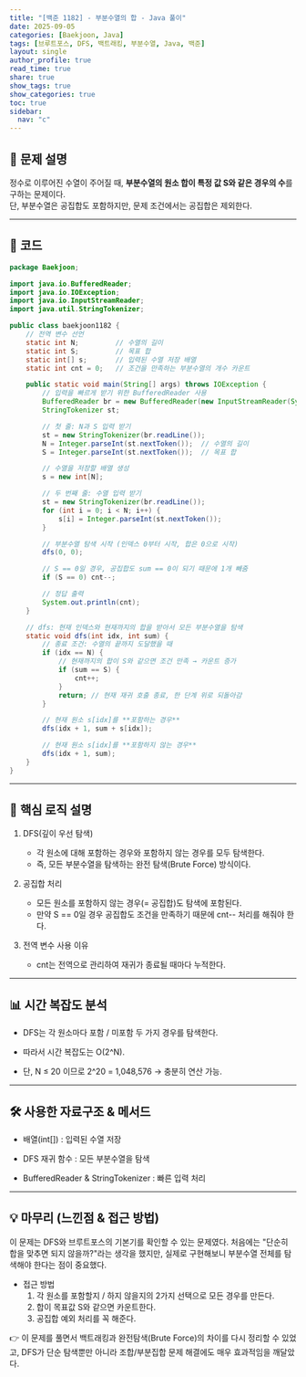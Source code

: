 ```yaml
---
title: "[백준 1182] - 부분수열의 합 - Java 풀이"
date: 2025-09-05
categories: [Baekjoon, Java]
tags: [브루트포스, DFS, 백트래킹, 부분수열, Java, 백준]
layout: single
author_profile: true
read_time: true
share: true
show_tags: true
show_categories: true
toc: true
sidebar:
  nav: "c"
---
```


## 📌 문제 설명

정수로 이루어진 수열이 주어질 때, **부분수열의 원소 합이 특정 값 S와 같은 경우의 수**를 구하는 문제이다.  
단, 부분수열은 공집합도 포함하지만, 문제 조건에서는 공집합은 제외한다.

---

## 📜 코드

```java
package Baekjoon;

import java.io.BufferedReader;
import java.io.IOException;
import java.io.InputStreamReader;
import java.util.StringTokenizer;

public class baekjoon1182 {
    // 전역 변수 선언
    static int N;         // 수열의 길이
    static int S;         // 목표 합
    static int[] s;       // 입력된 수열 저장 배열
    static int cnt = 0;   // 조건을 만족하는 부분수열의 개수 카운트

    public static void main(String[] args) throws IOException {
        // 입력을 빠르게 받기 위한 BufferedReader 사용
        BufferedReader br = new BufferedReader(new InputStreamReader(System.in));
        StringTokenizer st;

        // 첫 줄: N과 S 입력 받기
        st = new StringTokenizer(br.readLine());
        N = Integer.parseInt(st.nextToken());  // 수열의 길이
        S = Integer.parseInt(st.nextToken());  // 목표 합

        // 수열을 저장할 배열 생성
        s = new int[N];

        // 두 번째 줄: 수열 입력 받기
        st = new StringTokenizer(br.readLine());
        for (int i = 0; i < N; i++) {
            s[i] = Integer.parseInt(st.nextToken());
        }

        // 부분수열 탐색 시작 (인덱스 0부터 시작, 합은 0으로 시작)
        dfs(0, 0);

        // S == 0일 경우, 공집합도 sum == 0이 되기 때문에 1개 빼줌
        if (S == 0) cnt--;

        // 정답 출력
        System.out.println(cnt);
    }

    // dfs: 현재 인덱스와 현재까지의 합을 받아서 모든 부분수열을 탐색
    static void dfs(int idx, int sum) {
        // 종료 조건: 수열의 끝까지 도달했을 때
        if (idx == N) {
            // 현재까지의 합이 S와 같으면 조건 만족 → 카운트 증가
            if (sum == S) {
                cnt++;
            }
            return; // 현재 재귀 호출 종료, 한 단계 위로 되돌아감
        }

        // 현재 원소 s[idx]를 **포함하는 경우**
        dfs(idx + 1, sum + s[idx]);

        // 현재 원소 s[idx]를 **포함하지 않는 경우**
        dfs(idx + 1, sum);
    }
}
```

---

## 🔑 핵심 로직 설명

1. DFS(깊이 우선 탐색)

   - 각 원소에 대해 포함하는 경우와 포함하지 않는 경우를 모두 탐색한다.
   - 즉, 모든 부분수열을 탐색하는 완전 탐색(Brute Force) 방식이다.

2. 공집합 처리

   - 모든 원소를 포함하지 않는 경우(= 공집합)도 탐색에 포함된다.
   - 만약 S == 0일 경우 공집합도 조건을 만족하기 때문에 cnt-- 처리를 해줘야 한다.

3. 전역 변수 사용 이유
   - cnt는 전역으로 관리하여 재귀가 종료될 때마다 누적한다.

---

## 📊 시간 복잡도 분석

- DFS는 각 원소마다 포함 / 미포함 두 가지 경우를 탐색한다.

- 따라서 시간 복잡도는 O(2^N).

- 단, N ≤ 20 이므로 2^20 = 1,048,576 → 충분히 연산 가능.

---

## 🛠️ 사용한 자료구조 & 메서드

- 배열(int[]) : 입력된 수열 저장

- DFS 재귀 함수 : 모든 부분수열을 탐색

- BufferedReader & StringTokenizer : 빠른 입력 처리

---

## 💡 마무리 (느낀점 & 접근 방법)

이 문제는 DFS와 브루트포스의 기본기를 확인할 수 있는 문제였다.
처음에는 "단순히 합을 맞추면 되지 않을까?"라는 생각을 했지만, 실제로 구현해보니 부분수열 전체를 탐색해야 한다는 점이 중요했다.

- 접근 방법
  1. 각 원소를 포함할지 / 하지 않을지의 2가지 선택으로 모든 경우를 만든다.
  2. 합이 목표값 S와 같으면 카운트한다.
  3. 공집합 예외 처리를 꼭 해준다.

👉 이 문제를 풀면서 백트래킹과 완전탐색(Brute Force)의 차이를 다시 정리할 수 있었고,
DFS가 단순 탐색뿐만 아니라 조합/부분집합 문제 해결에도 매우 효과적임을 깨달았다.

